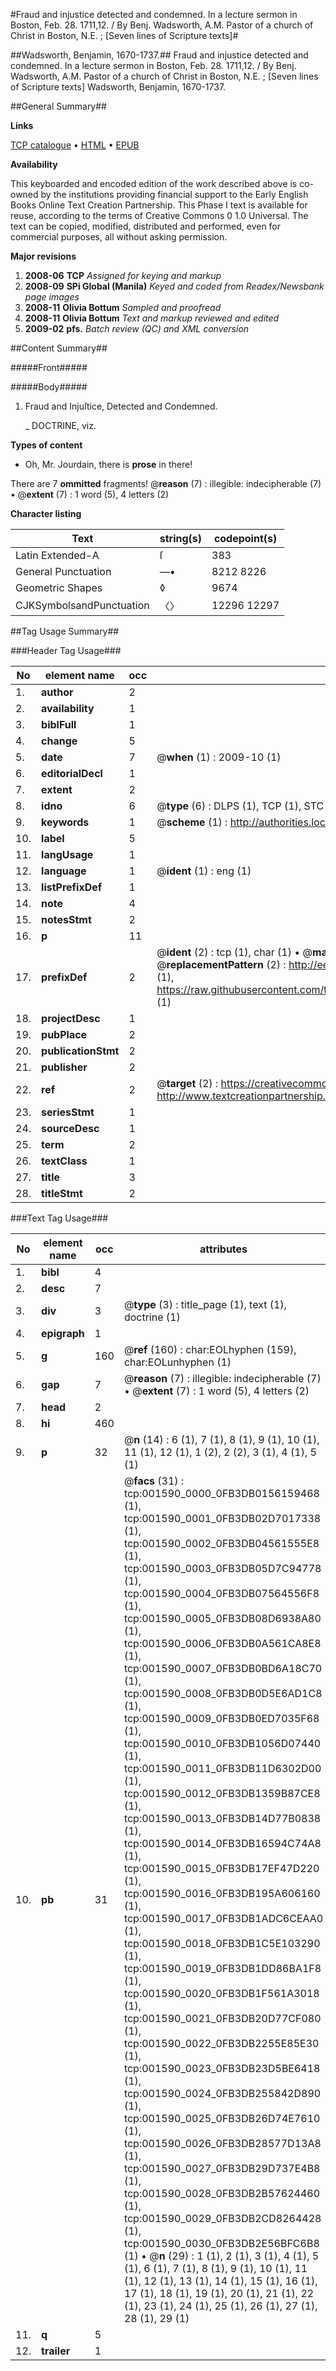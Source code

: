 #Fraud and injustice detected and condemned. In a lecture sermon in Boston, Feb. 28. 1711,12. / By Benj. Wadsworth, A.M. Pastor of a church of Christ in Boston, N.E. ; [Seven lines of Scripture texts]#

##Wadsworth, Benjamin, 1670-1737.##
Fraud and injustice detected and condemned. In a lecture sermon in Boston, Feb. 28. 1711,12. / By Benj. Wadsworth, A.M. Pastor of a church of Christ in Boston, N.E. ; [Seven lines of Scripture texts]
Wadsworth, Benjamin, 1670-1737.

##General Summary##

**Links**

[TCP catalogue](http://www.ota.ox.ac.uk/tcp/)  • 
[HTML](http://tei.it.ox.ac.uk/tcp/Texts-HTML/free/N01/N01339.html)  • 
[EPUB](http://tei.it.ox.ac.uk/tcp/Texts-EPUB/free/N01/N01339.epub)

**Availability**

This keyboarded and encoded edition of the
	       work described above is co-owned by the institutions
	       providing financial support to the Early English Books
	       Online Text Creation Partnership. This Phase I text is
	       available for reuse, according to the terms of Creative
	       Commons 0 1.0 Universal. The text can be copied,
	       modified, distributed and performed, even for
	       commercial purposes, all without asking permission.

**Major revisions**

1. __2008-06__ __TCP__ *Assigned for keying and markup*
1. __2008-09__ __SPi Global (Manila)__ *Keyed and coded from Readex/Newsbank page images*
1. __2008-11__ __Olivia Bottum__ *Sampled and proofread*
1. __2008-11__ __Olivia Bottum__ *Text and markup reviewed and edited*
1. __2009-02__ __pfs.__ *Batch review (QC) and XML conversion*

##Content Summary##

#####Front#####

#####Body#####

1. Fraud and Injuſtice, Detected and Condemned.

    _ DOCTRINE, viz.

**Types of content**

  * Oh, Mr. Jourdain, there is **prose** in there!

There are 7 **ommitted** fragments! 
 @__reason__ (7) : illegible: indecipherable (7)  •  @__extent__ (7) : 1 word (5), 4 letters (2)

**Character listing**


|Text|string(s)|codepoint(s)|
|---|---|---|
|Latin Extended-A|ſ|383|
|General Punctuation|—•|8212 8226|
|Geometric Shapes|◊|9674|
|CJKSymbolsandPunctuation|〈〉|12296 12297|

##Tag Usage Summary##

###Header Tag Usage###

|No|element name|occ|attributes|
|---|---|---|---|
|1.|__author__|2||
|2.|__availability__|1||
|3.|__biblFull__|1||
|4.|__change__|5||
|5.|__date__|7| @__when__ (1) : 2009-10 (1)|
|6.|__editorialDecl__|1||
|7.|__extent__|2||
|8.|__idno__|6| @__type__ (6) : DLPS (1), TCP (1), STC (1), NOTIS (1), IMAGE-SET (1), EVANS-CITATION (1)|
|9.|__keywords__|1| @__scheme__ (1) : http://authorities.loc.gov/ (1)|
|10.|__label__|5||
|11.|__langUsage__|1||
|12.|__language__|1| @__ident__ (1) : eng (1)|
|13.|__listPrefixDef__|1||
|14.|__note__|4||
|15.|__notesStmt__|2||
|16.|__p__|11||
|17.|__prefixDef__|2| @__ident__ (2) : tcp (1), char (1)  •  @__matchPattern__ (2) : ([0-9\-]+):([0-9IVX]+) (1), (.+) (1)  •  @__replacementPattern__ (2) : http://eebo.chadwyck.com/downloadtiff?vid=$1&page=$2 (1), https://raw.githubusercontent.com/textcreationpartnership/Texts/master/tcpchars.xml#$1 (1)|
|18.|__projectDesc__|1||
|19.|__pubPlace__|2||
|20.|__publicationStmt__|2||
|21.|__publisher__|2||
|22.|__ref__|2| @__target__ (2) : https://creativecommons.org/publicdomain/zero/1.0/ (1), http://www.textcreationpartnership.org/docs/. (1)|
|23.|__seriesStmt__|1||
|24.|__sourceDesc__|1||
|25.|__term__|2||
|26.|__textClass__|1||
|27.|__title__|3||
|28.|__titleStmt__|2||


###Text Tag Usage###

|No|element name|occ|attributes|
|---|---|---|---|
|1.|__bibl__|4||
|2.|__desc__|7||
|3.|__div__|3| @__type__ (3) : title_page (1), text (1), doctrine (1)|
|4.|__epigraph__|1||
|5.|__g__|160| @__ref__ (160) : char:EOLhyphen (159), char:EOLunhyphen (1)|
|6.|__gap__|7| @__reason__ (7) : illegible: indecipherable (7)  •  @__extent__ (7) : 1 word (5), 4 letters (2)|
|7.|__head__|2||
|8.|__hi__|460||
|9.|__p__|32| @__n__ (14) : 6 (1), 7 (1), 8 (1), 9 (1), 10 (1), 11 (1), 12 (1), 1 (2), 2 (2), 3 (1), 4 (1), 5 (1)|
|10.|__pb__|31| @__facs__ (31) : tcp:001590_0000_0FB3DB0156159468 (1), tcp:001590_0001_0FB3DB02D7017338 (1), tcp:001590_0002_0FB3DB04561555E8 (1), tcp:001590_0003_0FB3DB05D7C94778 (1), tcp:001590_0004_0FB3DB07564556F8 (1), tcp:001590_0005_0FB3DB08D6938A80 (1), tcp:001590_0006_0FB3DB0A561CA8E8 (1), tcp:001590_0007_0FB3DB0BD6A18C70 (1), tcp:001590_0008_0FB3DB0D5E6AD1C8 (1), tcp:001590_0009_0FB3DB0ED7035F68 (1), tcp:001590_0010_0FB3DB1056D07440 (1), tcp:001590_0011_0FB3DB11D6302D00 (1), tcp:001590_0012_0FB3DB1359B87CE8 (1), tcp:001590_0013_0FB3DB14D77B0838 (1), tcp:001590_0014_0FB3DB16594C74A8 (1), tcp:001590_0015_0FB3DB17EF47D220 (1), tcp:001590_0016_0FB3DB195A606160 (1), tcp:001590_0017_0FB3DB1ADC6CEAA0 (1), tcp:001590_0018_0FB3DB1C5E103290 (1), tcp:001590_0019_0FB3DB1DD86BA1F8 (1), tcp:001590_0020_0FB3DB1F561A3018 (1), tcp:001590_0021_0FB3DB20D77CF080 (1), tcp:001590_0022_0FB3DB2255E85E30 (1), tcp:001590_0023_0FB3DB23D5BE6418 (1), tcp:001590_0024_0FB3DB255842D890 (1), tcp:001590_0025_0FB3DB26D74E7610 (1), tcp:001590_0026_0FB3DB28577D13A8 (1), tcp:001590_0027_0FB3DB29D737E4B8 (1), tcp:001590_0028_0FB3DB2B57624460 (1), tcp:001590_0029_0FB3DB2CD8264428 (1), tcp:001590_0030_0FB3DB2E56BFC6B8 (1)  •  @__n__ (29) : 1 (1), 2 (1), 3 (1), 4 (1), 5 (1), 6 (1), 7 (1), 8 (1), 9 (1), 10 (1), 11 (1), 12 (1), 13 (1), 14 (1), 15 (1), 16 (1), 17 (1), 18 (1), 19 (1), 20 (1), 21 (1), 22 (1), 23 (1), 24 (1), 25 (1), 26 (1), 27 (1), 28 (1), 29 (1)|
|11.|__q__|5||
|12.|__trailer__|1||
